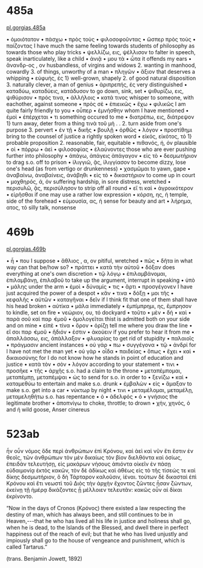 # 485a

[pl.gorgias.485a](http://www.perseus.tufts.edu/hopper/text?doc=Perseus%3atext%3a1999.01.0177%3atext%3dGorg.%3Asection%3D485a)

• ὁμοιότατον 
• πάσχω 
• πρὸς τοὺς 
• φιλοσοφοῦντας 
• ὥσπερ πρὸς τοὺς 
• παίζοντας
I have much the same feeling towards students of philosophy as towards those who play tricks
• ψελλίζω, εις, ψέλλισον
to falter in speech, speak inarticulately, like a child
• ἀνιᾷ 
• μου τὰ 
• ὦτα
it offends my ears
• ἄνανδρ-ος , ον
husbandless, of virgins and widows 2. wanting in manhood, cowardly 3. of things, unworthy of a man
• πληγῶν 
• ἄξιον
that deserves a whipping
• εὐφυής, ές
1} well-grown, shapely 2. of good natural disposition 3. naturally clever, a man of genius
• ἀριπρεπής, ές
very distinguished
• καταδύω, καταδύεις, κατάδυσον
to go down, sink, set
• ψιθυρίζω, εις, ψιθύρισον 
• πρός τινα, 
• ἀλλήλοις 
• κατά τινος
whisper to someone, with eachother, against someone
• πρὸς σὲ 
• ἐπιεικῶς 
• ἔχω 
• φιλικῶς
I am quite fairly friendly to you
• οὗπερ 
• ἐμνήσθην
whom I have mentioned
• ἐμοὶ 
• ἐπέρχεται 
• τι
something occured to me
• διατρέπω, εις, διάτρεψον
1} turn away, deter from a thing τινὰ τοῦ μὴ . . 2. turn aside from one's purpose 3. pervert
• ἐν τῇ 
• δικῆς 
• βουλῇ 
• ὀρθῶς 
• λόγον 
• προστίθημι
bring to the counsel of justice a rightly spoken word
• εἰκός, εἰκότος, τό
1} probable proposition 2. reasonable, fair, equitable
• πιθανός, ή, όν
plausible
• οἱ 
• πόρρω 
• ἀεὶ 
• φιλοσοφίας
• ἐλαύνοντες
those who are ever pushing further into philosophy
• ἀπάγω, ἀπάγεις ἀπάγαγον 
• εἰς τὸ 
• δεσμωτήριον
to drag s.o. off to prison
• ἰλιγγιῶ, ᾷς, ἱλιγγίασον
to become dizzy, lose one's head (as from vertigo or drunkenness)
• χασμῶμαι
to yawn, gape
• ἀναβαίνω, ἀναβαίνεις, ἀνάβηθι 
• εἰς τὸ 
• δικαστήριον
to come up in court
• μοχθηρός, ά, όν
suffering hardship, in sore distress, wretched
• περισυλῶ, ᾷς, περισύλησον
to strip off all round
• εἴ τι καὶ 
• ἀγροικότερον 
• εἰρῆσθαι
if one may use a rather low expression
• κόρση, ης, ἡ
temple, side of the forehead
• εὐμουσία, ας, ἡ
sense for beauty and art
• λήρημα, ατος, τό
silly talk, nonsense

# 469b

[pl.gorgias.469b](http://www.perseus.tufts.edu/hopper/text?doc=Perseus%3atext%3a1999.01.0177%3atext%3dGorg.%3Asection%3D469b)

• ἦ 
• που
I suppose
• ἄθλιος , α, ον
pitiful, wretched
• πῶς 
• δῆτα
in what way can that be/how so?
• πράττει 
• κατὰ τὴν αὐτοῦ 
• δόξαν
does everything at one's own discretion
• τῷ λόγῳ 
• ἐπιλαμβάνομαι, ἐπιλαμβάνῃ, ἐπιλαβοῦ
to take up the argument, interrupt in speaking
• ὑπὸ 
• μάλης
under the arm
• ἐμοὶ 
• δύναμίς 
• τις 
• ἄρτι 
• προσγέγονεν
I have just acquired the power of a despot
• κἄν 
• τινα 
• δόξῃ
• μοι τῆς 
• κεφαλῆς 
• αὐτῶν 
• καταγῆναι 
• δεῖν
if I think fit that one of them shall have his head broken
• αὐτίκα 
• μάλα
immediately
• ἐμπίμπρημι, ης, ἔμπρησον
to kindle, set on fire
• νεώριον, ου, τό
dockyard
• τοῦτο 
• μὲν 
• δή 
• καὶ 
• παρὰ σοῦ καὶ παρ ̓ ἐμοῦ 
• ὁμολογεῖται
thist is admitted both on your side and on mine
• εἰπὲ 
• τίνα 
• ὅρον 
• ὁρίζῃ
tell me where you draw the line
• εἴ σοι παρ ̓ ἐμοῦ 
• ἥδιόν 
• ἐστιν 
• ἀκούειν
if you prefer to hear it from me
• ἀπαλλάσσω, εις, ἀπάλλαξον 
• φλυαρἰας
to get rid of stupidity
• παλαιοῖς 
• πράγμασιν
ancient instances
• οὐ γάρ 
• πω 
• συγγέγονα 
• τῷ 
• ἀνδρί
for I have not met the man yet
• οὐ γὰρ 
• οἶδα 
• παιδείας 
• ὅπως 
• ἔχει 
• καὶ 
• δικαιοσύνης
for I do not know how he stands in point of education and justice
• κατὰ τὸν 
• σὸν 
• λόγον
according to your statement
• τινι 
• προσῆκε 
• τῆς 
• ἀρχῆς
s.o. had a claim to the throne
• μεταπέμπομαι, μεταπέμπῃ, μεταπέμψαι 
• ὡς
to send for s.o. in order to
• ξενίζω 
• καὶ 
• καταμεθύω
to entertain and make s.o. drunk
• ἐμβαλὼν 
• εἰς 
• ἅμαξαν
to make s.o. get into a car
• νύκτωρ
by night
• τινι 
• μεταμέλομαι, μεταμέλῃ, μεταμεληθήτω
s.o. has repentance
• ὁ 
• ἀδελφός 
• ὁ 
• γνήσιος
the legitimate brother
• ἀποπνίγω
to choke, throttle; to drown
• χήν, χηνός, ὁ and ἡ
wild goose, Anser cinereus

# 523ab

ἦν οὖν νόμος ὅδε περὶ ἀνθρώπων ἐπὶ Κρόνου, καὶ ἀεὶ καὶ νῦν ἔτι ἔστιν ἐν θεοῖς, τῶν ἀνθρώπων τὸν μὲν δικαίως τὸν βίον διελθόντα καὶ ὁσίως, ἐπειδὰν τελευτήσῃ, εἰς μακάρων νήσους ἀπιόντα οἰκεῖν ἐν πάσῃ εὐδαιμονίᾳ ἐκτὸς κακῶν, τὸν δὲ ἀδίκως καὶ ἀθέως εἰς τὸ τῆς τίσεώς τε καὶ δίκης δεσμωτήριον, ὃ δὴ Τάρταρον καλοῦσιν, ἰέναι. τούτων δὲ δικασταὶ ἐπὶ Κρόνου καὶ ἔτι νεωστὶ τοῦ Διὸς τὴν ἀρχὴν ἔχοντος ζῶντες ἦσαν ζώντων, ἐκείνῃ τῇ ἡμέρᾳ δικάζοντες ᾗ μέλλοιεν τελευτᾶν: κακῶς οὖν αἱ δίκαι ἐκρίνοντο.

“Now in the days of Cronos (Κρόνος) there existed a law respecting the destiny of man, which has always been, and still continues to be in Heaven,---that he who has lived all his life in justice and holiness shall go, when he is dead, to the Islands of the Blessed, and dwell there in perfect happiness out of the reach of evil; but that he who has lived unjustly and impiously shall go to the house of vengeance and punishment, which is called Tartarus.”

(trans. Benjamin Jowett, 1892)
